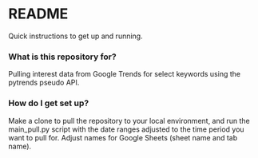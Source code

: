 # README #

Quick instructions to get up and running. 

### What is this repository for? ###

Pulling interest data from Google Trends for select keywords using the pytrends pseudo API.

### How do I get set up? ###

Make a clone to pull the repository to your local environment, and run the main_pull.py script with the date ranges adjusted to the time period you want to pull for. Adjust names for Google Sheets (sheet name and tab name). 

